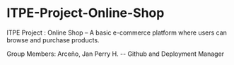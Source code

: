 # ITPE-Project-Online-Shop
ITPE Project : Online Shop – A basic e-commerce platform where users can browse and purchase products.

Group Members: 
Arceño, Jan Perry H. -- Github and Deployment Manager
